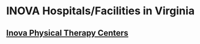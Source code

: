 # INOVA Hospitals/Facilities in Virginia  

## [Inova Physical Therapy Centers](https://github.com/jalbertbowden/virginia-hospital-costs-open-data/blob/master/hospitals/inova/inova-physical-therapy-centers/inova-physical-therapy-centers.csv)  
